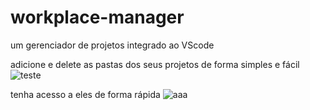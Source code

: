 # workplace-manager

um gerenciador de projetos integrado ao VScode
 
 adicione e delete as pastas dos seus projetos de forma simples e fácil
![teste](https://user-images.githubusercontent.com/59934575/78470154-8184f800-76fd-11ea-9ded-5705364a976c.png)


tenha acesso a eles de forma rápida
![aaa](https://user-images.githubusercontent.com/59934575/78470194-e2accb80-76fd-11ea-874a-80fcb2f5d92b.png)
